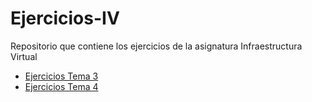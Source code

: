 # Ejercicios-IV
Repositorio que contiene los ejercicios de la asignatura Infraestructura Virtual

- [Ejercicios Tema 3](ejercicios/tema3.md)
- [Ejercicios Tema 4](ejercicios/tema4.md)